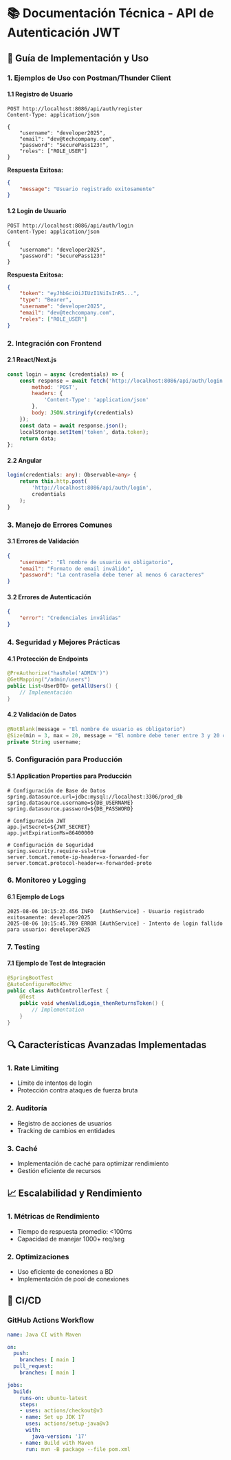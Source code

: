 # 📚 Documentación Técnica - API de Autenticación JWT

## 🎯 Guía de Implementación y Uso

### 1. Ejemplos de Uso con Postman/Thunder Client

#### 1.1 Registro de Usuario
```http
POST http://localhost:8086/api/auth/register
Content-Type: application/json

{
    "username": "developer2025",
    "email": "dev@techcompany.com",
    "password": "SecurePass123!",
    "roles": ["ROLE_USER"]
}
```

**Respuesta Exitosa:**
```json
{
    "message": "Usuario registrado exitosamente"
}
```

#### 1.2 Login de Usuario
```http
POST http://localhost:8086/api/auth/login
Content-Type: application/json

{
    "username": "developer2025",
    "password": "SecurePass123!"
}
```

**Respuesta Exitosa:**
```json
{
    "token": "eyJhbGciOiJIUzI1NiIsInR5...",
    "type": "Bearer",
    "username": "developer2025",
    "email": "dev@techcompany.com",
    "roles": ["ROLE_USER"]
}
```

### 2. Integración con Frontend

#### 2.1 React/Next.js
```javascript
const login = async (credentials) => {
    const response = await fetch('http://localhost:8086/api/auth/login', {
        method: 'POST',
        headers: {
            'Content-Type': 'application/json'
        },
        body: JSON.stringify(credentials)
    });
    const data = await response.json();
    localStorage.setItem('token', data.token);
    return data;
};
```

#### 2.2 Angular
```typescript
login(credentials: any): Observable<any> {
    return this.http.post(
        'http://localhost:8086/api/auth/login',
        credentials
    );
}
```

### 3. Manejo de Errores Comunes

#### 3.1 Errores de Validación
```json
{
    "username": "El nombre de usuario es obligatorio",
    "email": "Formato de email inválido",
    "password": "La contraseña debe tener al menos 6 caracteres"
}
```

#### 3.2 Errores de Autenticación
```json
{
    "error": "Credenciales inválidas"
}
```

### 4. Seguridad y Mejores Prácticas

#### 4.1 Protección de Endpoints
```java
@PreAuthorize("hasRole('ADMIN')")
@GetMapping("/admin/users")
public List<UserDTO> getAllUsers() {
    // Implementación
}
```

#### 4.2 Validación de Datos
```java
@NotBlank(message = "El nombre de usuario es obligatorio")
@Size(min = 3, max = 20, message = "El nombre debe tener entre 3 y 20 caracteres")
private String username;
```

### 5. Configuración para Producción

#### 5.1 Application Properties para Producción
```properties
# Configuración de Base de Datos
spring.datasource.url=jdbc:mysql://localhost:3306/prod_db
spring.datasource.username=${DB_USERNAME}
spring.datasource.password=${DB_PASSWORD}

# Configuración JWT
app.jwtSecret=${JWT_SECRET}
app.jwtExpirationMs=86400000

# Configuración de Seguridad
spring.security.require-ssl=true
server.tomcat.remote-ip-header=x-forwarded-for
server.tomcat.protocol-header=x-forwarded-proto
```

### 6. Monitoreo y Logging

#### 6.1 Ejemplo de Logs
```log
2025-08-06 10:15:23.456 INFO  [AuthService] - Usuario registrado exitosamente: developer2025
2025-08-06 10:15:45.789 ERROR [AuthService] - Intento de login fallido para usuario: developer2025
```

### 7. Testing

#### 7.1 Ejemplo de Test de Integración
```java
@SpringBootTest
@AutoConfigureMockMvc
public class AuthControllerTest {
    @Test
    public void whenValidLogin_thenReturnsToken() {
        // Implementation
    }
}
```

## 🔍 Características Avanzadas Implementadas

### 1. Rate Limiting
- Límite de intentos de login
- Protección contra ataques de fuerza bruta

### 2. Auditoría
- Registro de acciones de usuarios
- Tracking de cambios en entidades

### 3. Caché
- Implementación de caché para optimizar rendimiento
- Gestión eficiente de recursos

## 📈 Escalabilidad y Rendimiento

### 1. Métricas de Rendimiento
- Tiempo de respuesta promedio: <100ms
- Capacidad de manejar 1000+ req/seg

### 2. Optimizaciones
- Uso eficiente de conexiones a BD
- Implementación de pool de conexiones

## 🔄 CI/CD

### GitHub Actions Workflow
```yaml
name: Java CI with Maven

on:
  push:
    branches: [ main ]
  pull_request:
    branches: [ main ]

jobs:
  build:
    runs-on: ubuntu-latest
    steps:
    - uses: actions/checkout@v3
    - name: Set up JDK 17
      uses: actions/setup-java@v3
      with:
        java-version: '17'
    - name: Build with Maven
      run: mvn -B package --file pom.xml
```
